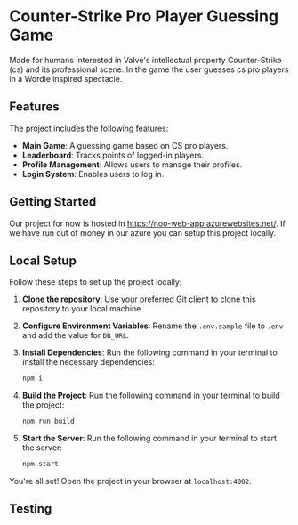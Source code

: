 # Counter-Strike Pro Player Guessing Game
Made for humans interested in Valve's intellectual property Counter-Strike (cs) and its professional scene. In the game the user guesses cs pro players in a Wordle inspired spectacle.

## Features

The project includes the following features:

- **Main Game**: A guessing game based on CS pro players.
- **Leaderboard**: Tracks points of logged-in players.
- **Profile Management**: Allows users to manage their profiles.
- **Login System**: Enables users to log in.

## Getting Started
Our project for now is hosted in https://noo-web-app.azurewebsites.net/. If we have run out of money in our azure you can setup this project locally.
## Local Setup
Follow these steps to set up the project locally:
1. **Clone the repository**: Use your preferred Git client to clone this repository to your local machine.
2. **Configure Environment Variables**: Rename the `.env.sample` file to `.env` and add the value for `DB_URL`.

3. **Install Dependencies**: Run the following command in your terminal to install the necessary dependencies:
    ```bash
    npm i
    ```

4. **Build the Project**: Run the following command in your terminal to build the project:
    ```bash
    npm run build
    ```

5. **Start the Server**: Run the following command in your terminal to start the server:
    ```bash
    npm start
    ```
You're all set! Open the project in your browser at `localhost:4002`.
## Testing
